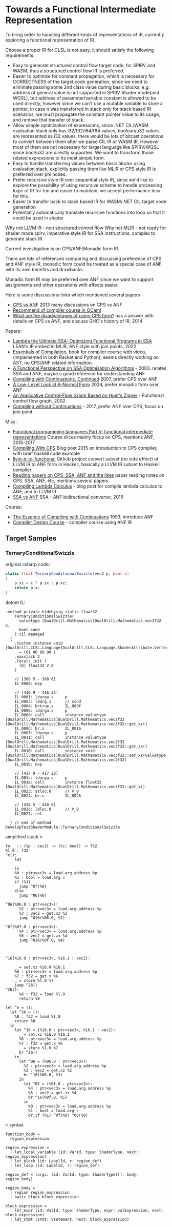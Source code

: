 # Towards a Functional Intermediate Representation

To bring order to handling different kinds of representations of IR,
currently exploring a functional representation of IR.

Choose a proper IR for CLSL is not easy, it should satisfy the following requirements:

* Easy to generate structured control flow target code, for SPIRV and WASM,
thus a structured control flow IR is preferred.
* Easier to optimize for constant propagation,
which is necessary for CORRECTNESS of the target code generation,
since we need to eliminate passing some 2nd class value during basic blocks, e.g. address of general value is not supported in SPIRV Shader mode(and WGSL), but address of parameter/variable constant is allowed to be used directly,
however since we can't use a mutable variable to store a pointer,
in case it was transferred in stack only for stack based IR scenarios,
we must propagate the constant pointer value to its usage,
and remove that transfer of stack.
* Allow simple optimization of expressions,
since .NET CIL/WASM evaluation stack only has i32/f32/i64/f64 values,
boolean/u32 values are represented as i32 values,
there would be lots of bitcast operations to convert between them after we parse CIL IR or WASM IR. 
However most of them are not necessary for target language like SPIRV/WGSL since bool/u32 are directly supported.
We want to transform those related expressions to its most simple form.
* Easy to handle transferring values between basic blocks using evaluation stack,
explicitly passing them like MLIR or CPS style IR is preferred over phi nodes.
* Prefer recursive style IR over sequential style IR,
since we'd like to explore the possibility of using recursive scheme to handle processing logic of IR for fun and easier to maintain,
we accept performance loss for this.
* Easier to transfer back to stack based IR for WASM/.NET CIL target code generation
* Potentially automatically translate recursive functions into loop so that it could be used in shader

Why not LLVM IR - non structured control flow
Why not MLIR - not ready for shader mode spirv, imperative style IR for SSA instructions, complex to generate stack IR

Current investigation is on CPS/ANF/Monadic form IR.

There are lots of references comparing and discussing preference of CPS and ANF style IR, monadic form could be treated as a special case of ANF with its own benefits and drawbacks.

Monadic form IR may be preferred over ANF since we want to support assignments and other operations with effects easier.


Here is some discussions links which mentioned several papers
- [CPS vs ANF](https://www.reddit.com/r/ProgrammingLanguages/comments/13w3cw3/cps_vs_anf/) 2013 many discussions on CPS vs ANF
- [Recommend of compiler course in OCaml](https://www.reddit.com/r/Compilers/comments/qaanq0/please_recommend_compiler_design_courses_with/)
- [What are the disadvantages of using CPS form?](https://langdev.stackexchange.com/questions/2079/what-are-the-disadvantages-of-using-cps-form) has a answer with details on CPS vs ANF, and discuss GHC's history of IR, 2014


Papers:
- [Lambda the Ultimate SSA: Optimizing Functional Programs in SSA](https://grosser.science/static/0b1eb3ff397733a16e3f3e0e2429cab5/bhat-2022-Lambda-the-Ultimate-SSA.pdf) LEAN's IR embed in MLIR, ANF style with join points, 2022
- [Essentials of Compilation](https://github.com/IUCompilerCourse/Essentials-of-Compilation), book for compiler course with video, (implemented in both Racket and Python), seems directly working on AST, no CPS/ANF related information.
- [A Functional Perspective on SSA Optimisation Algorithms](https://pdf.sciencedirectassets.com/272990/1-s2.0-S1571066100X04045/1-s2.0-S1571066105825964/main.pdf?X-Amz-Security-Token=IQoJb3JpZ2luX2VjEID%2F%2F%2F%2F%2F%2F%2F%2F%2F%2FwEaCXVzLWVhc3QtMSJIMEYCIQCJFppBO1KM314CA5lT7Aam2UsuaGGGAXn4VaLX0kE6kwIhAOJk1pC%2Ff6uxDxI9Ui1DXTI2KsR5ULqHMjT2ZEHgJ7RGKrMFCCkQBRoMMDU5MDAzNTQ2ODY1Igy%2BQTepy4fFjHIhO4oqkAUeFFPGEu1vzjRDtXWVdiDDGxKMnpX6%2FJ1JqEyl7wyVA1nv0nKyOiPdxayg3D7Bq5lZ4VVrP22zKuyNBg8%2Bb0IEGGD9gzJISH3EBzM%2FW%2BhOIw5rhmG0qWK3ZAOpSEbIjv8oYrc54ZBBk43jKOjH8y17jKLvKD4SLBjfiL332%2BSMqTTyqyqyX4NsMKxQc0rLsGIAqbuV11N4oj7g8NGd0tgt6KAuvxfGlMh3RF815wvho%2F5l29P9lY6z4msdW9xxVicAa%2BhncW4wTQY%2BDRd7km9rMSpyl8o5qGvNi5c4I6T8o7cM%2F94UEhGxZIAQksEJqFpV7HAnDsrfYA9kEUfYVlR8pitbgp3qz%2FBhNAYad4BZ0A9AhuuERKOYk79rjBypsWhw3Fs4L4R%2F1E7EBfJZYCr%2FGdbQm0UfNqyB5Ec1Uw0waLFRWCYOdjtfLKxs2TzyxAzYiKm1DR3L6QX9%2BE5y0K0fOjL7I9RkcP%2F81dMj5kTJ0LLmbNDIESVb0hXXXa0Du6DreIH09hPjr3ugkq%2FsBglAESvkbfeJExSmwycIzTmpLtCmwtFn8oWU6qkXKSYtj83ExJWJsHqvWgmbkHp7DHsS7A5q%2BmjahhW6Ttmi4MO%2FHEgZ1pMTsOfPyqrw735qKWy%2BedRQUwG8b7IyWTH0aJy%2FWHDZhNRT0dAjXytt15AGtm477CnmQFBIzOcb0wzSsRIYJbvnspzl72vsWL9qnQ8g%2FF9EfiIyCN1m5P5axsYlBkl5FbbU1dWrBP3uWMiJs94QSsdLtvh24L2kR7KPD1H%2FUsTOgWBcimKiERKywe8N4wrOTTB0dTsfyR4ybOJQuFebNIi5laTAiMUFLxHOlZSQ5HtoIDe3HMtZmKrXrSXy4zDP0eHABjqwATGJHR3VP978pS5xJPqWAu693KjmQ0NzluvR7gH%2BnQ%2B%2FeN8QPMd0ObAoHlnvmaA9Idprk3EAWy6ty6uifeXZ8%2F9K7peT7g9e6SZ24Tll5ZW55pLKOHtaAzKmbHR224ibKgRzNhArJFTJId1F2eDKekcWJBENJrJXqfzJybz4597gbnOthq7xRbj0id0VfZeFgvourzBb7R0kZQNMeuCvGLqXgSIuqIw1u2D0e%2F3%2Bk%2F9m&X-Amz-Algorithm=AWS4-HMAC-SHA256&X-Amz-Date=20250505T083044Z&X-Amz-SignedHeaders=host&X-Amz-Expires=300&X-Amz-Credential=ASIAQ3PHCVTYYJ333LSZ%2F20250505%2Fus-east-1%2Fs3%2Faws4_request&X-Amz-Signature=4d0b5b51295957198584a8a0bbaa24030aa073b123d9bdde45575946431d5cba&hash=05086a9ad6826868467a4d5db54e3926a5baee215b6b8af3115d1f79f49355bf&host=68042c943591013ac2b2430a89b270f6af2c76d8dfd086a07176afe7c76c2c61&pii=S1571066105825964&tid=spdf-f0191053-a33a-4e4b-92c5-4ded39e30cec&sid=04eb0c1e879cc3414a1b541508a84da37530gxrqa&type=client&tsoh=d3d3LnNjaWVuY2VkaXJlY3QuY29t&rh=d3d3LnNjaWVuY2VkaXJlY3QuY29t&ua=0a1758560100045702&rr=93aee0a649f2683f&cc=jp&kca=eyJrZXkiOiJkdzc0RVl1RERySVJ1b3c5OFBvLysyanl2SWVGZ3g0SllTVkpud0ZsSEdJbC9xaUNRQXRvUzVrejdiMFhtUFFCTFloOVpsSVJEZFlZYnNBYmRUKzV1RUZXQXdTc01DMy9sY2FUSWJyZjlSYTB5dlVnRVBmWmNwK0Jwc0ozV2MrejNEQWpteW84SFJ5NkdLczVJQUlTOWhST0pwMVhvSW5OVXk1ZDg0TkFSVmNuY2dzUDhBPT0iLCJpdiI6ImYwZmVhMmUyYzYwYTI1ZTM2Y2UyNzVmZDhlYjUwMzIxIn0=_1746433852746) - 2003, relates SSA and ANF, maybe a good reference for understanding ANF
- [Compiling with Continuations, Continued](https://www.microsoft.com/en-us/research/wp-content/uploads/2007/10/compilingwithcontinuationscontinued.pdf) 2007, prefer CPS over ANF
- [A Low-Level Look at A-Normal Form](https://www.williamjbowman.com/resources/wjb2024-anf-is-dead.pdf) 2024, prefer monadic form over ANF
- [An Applicative Control-Flow Graph Based on Huet's Zipper](https://www.cs.tufts.edu/~nr/pubs/zipcfg.pdf) - Functional control flow graph, 2002
- [Compiling without Continuations](https://dl.acm.org/doi/pdf/10.1145/3062341.3062380) - 2017, prefer ANF over CPS, focus on join point

Misc:
- [Functional programming languages Part V: functional intermediate representations](https://xavierleroy.org/mpri/2-4/fir.2up.pdf) Course slices mainly focus on CPS, mentions ANF, 2015-2017
- [Compiling With CPS](https://jozefg.bitbucket.io/posts/2015-04-30-cps.html) Blog post 2015 on introduction to CPS compiler, with brief haskell code example
- [llvm-ir-to-functional](https://github.com/IgorFroehner/llvm-ssa-to-functional) Github project convert subset (no side effect) of LLVM IR to ANF form in Haskell, basically a LLVM IR subset to Haskell compiler
- [Reading papers on CPS, SSA, ANF and the likes](https://cambium.inria.fr/blog/ssa-cps-reading-notes/) paper reading notes on CPS, SSA, ANF, etc, mentions several papers
- [Compiling Lambda Calculus](https://compiler.club/compiling-lambda-calculus/) - blog post for compile lambda calculus to ANF, and to LLVM IR
- [SSA vs ANF](https://github.com/jacobstanley/ssa-anf) SSA - ANF bidirectional converter, 2015

Course:
- [The Essence of Compiling with Continuations](https://users.soe.ucsc.edu/~cormac/papers/pldi93.pdf) 1993, introduce ANF
- [Compiler Design Course](https://courses.ccs.neu.edu/cs4410/) - compiler course using ANF IR


## Target Samples 

### TernaryConditionalSwizzle

original csharp code:
```csharp
static float TernaryConditionalSwizzle(vec3 p, bool c)
{
    p.xz = c ? p.zx : p.xz;
    return p.x;
}
```

dotnet IL:
```
.method private hidebysig static float32
    TernaryConditionalSwizzle(
      valuetype [DualDrill.Mathematics]DualDrill.Mathematics.vec3f32 p,
      bool cond
    ) cil managed
  {
    .custom instance void [DualDrill.CLSL.Language]DualDrill.CLSL.Language.ShaderAttribute.VertexAttribute::.ctor()
      = (01 00 00 00 )
    .maxstack 2
    .locals init (
      [0] float32 V_0
    )

    // [388 5 - 388 6]
    IL_0000: nop

    // [416 9 - 416 35]
    IL_0001: ldarga.s     p
    IL_0003: ldarg.1      // cond
    IL_0004: brtrue.s     IL_000f
    IL_0006: ldarga.s     p
    IL_0008: call         instance valuetype [DualDrill.Mathematics]DualDrill.Mathematics.vec2f32 [DualDrill.Mathematics]DualDrill.Mathematics.vec3f32::get_xz()
    IL_000d: br.s         IL_0016
    IL_000f: ldarga.s     p
    IL_0011: call         instance valuetype [DualDrill.Mathematics]DualDrill.Mathematics.vec2f32 [DualDrill.Mathematics]DualDrill.Mathematics.vec3f32::get_zx()
    IL_0016: call         instance void [DualDrill.Mathematics]DualDrill.Mathematics.vec3f32::set_xz(valuetype [DualDrill.Mathematics]DualDrill.Mathematics.vec2f32)
    IL_001b: nop

    // [417 9 - 417 20]
    IL_001c: ldarga.s     p
    IL_001e: call         instance float32 [DualDrill.Mathematics]DualDrill.Mathematics.vec3f32::get_x()
    IL_0023: stloc.0      // V_0
    IL_0024: br.s         IL_0026

    // [418 5 - 418 6]
    IL_0026: ldloc.0      // V_0
    IL_0027: ret

  } // end of method DevelopTestShaderModule::TernaryConditionalSwizzle
```

simplified stack ir
```
fn _ :: (%p : vec3) -> (%c: bool) -> f32
%l.0 : f32
^e():
    let 

    in
    %0 : ptr<vec3> = load.arg.address %p
    %1 : bool = load.arg c
    if (%1)
      jump ^0f(%0)
    else
      jump ^06(%0)

^06(%06.0 : ptr<vec3>):
      %2 : ptr<vec3> = load.arg.address %p
      %3 : vec2 = get.xz %2
      jump ^016(%06.0, %2)
  
^0f(%0f.0 : ptr<vec3>):
      %4 : ptr<vec3> = load.arg.address %p
      %5 : vec2 = get.zx %4
      jump ^016(%0f.0, %4)



^16(%16.0 : ptr<vec3>, %16.1 : vec2):

    _ = set.xz %16.0 %16.1
    %6 : ptr<vec3> = load.arg.address %p
    %7 : f32 = get.x %6
    _ = store %l.0 %7
    jump ^26()
^26():
      %8 : f32 = load %l.0
      return %8
```

```
let ^e = ():
  let ^26 = ():
    %8 : f32 = load %l.0
    return %8
  in
    let ^16 = (%16.0 : ptr<vec3>, %16.1 : vec2):
      _ = set.xz %16.0 %16.1
      %6 : ptr<vec3> = load.arg.address %p
      %7 : f32 = get.x %6
      _ = store %l.0 %7
      br ^26()
    in 
      let ^06 = (%06.0 : ptr<vec3>):
        %2 : ptr<vec3> = load.arg.address %p
        %3 : vec2 = get.xz %2
        br ^16(%06.0, %3)
      in
        let ^0f = (%0f.0 : ptr<vec3>):
          %4 : ptr<vec3> = load.arg.address %p
          %5 : vec2 = get.zx %4
          br ^16(%0f.0, %5)
        in
          %0 : ptr<vec3> = load.arg.address %p
          %1 : bool = load.arg c
          br_if (%1) ^0f(%0) ^06(%0)
```

ir syntax

```
function_body =
  region_expression

region_expression =
  | let_local_variable (id: VarId, type: ShaderType, next: region_expression) 
  | let_block (id: LabelId, r: region_def)
  | let_loop (id: LabelId, r: region_def)

region_def = (args: (id: VarId, type: ShaderType)[], body: region_body)

region_body = 
  | region region_expression 
  | basic_block block_expression

block_expression = 
  | let_expr (id: ValId, type: ShaderType, expr: valExpression, next: block_expression)
  | let_stmt (stmt: Statement, next: block_expression)
```
